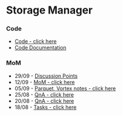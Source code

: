 # Storage Manager

### Code
- [Code - click here](code/)
- [Code Documentation](https://hemanth-sunkireddy.github.io/Storage-Manager/storage_manager/index.html)

### MoM
* 29/09 - [Discussion Points](notes/29-09-25.pdf)
* 12/09 - [MoM - click here](notes/12-09-25.md)
* 05/09 - [Parquet, Vortex notes - click here](notes/05-09-25.md)
* 25/08 - [QnA - click here](notes/25-08-25.md)
* 20/08 - [QnA - click here](notes/20-08-25.md)
* 18/08 - [Tasks - click here](notes/18-08-25.md)
